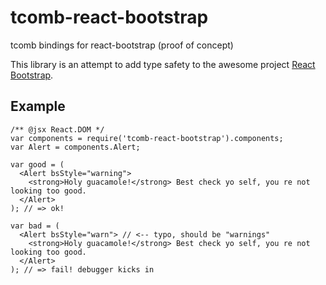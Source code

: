 # tcomb-react-bootstrap

tcomb bindings for react-bootstrap (proof of concept)

This library is an attempt to add type safety to the awesome project [React Bootstrap](http://react-bootstrap.github.io).

## Example

    /** @jsx React.DOM */
    var components = require('tcomb-react-bootstrap').components;
    var Alert = components.Alert;

    var good = (
      <Alert bsStyle="warning">
        <strong>Holy guacamole!</strong> Best check yo self, you re not looking too good.
      </Alert>
    ); // => ok!

    var bad = (
      <Alert bsStyle="warn"> // <-- typo, should be "warnings"
        <strong>Holy guacamole!</strong> Best check yo self, you re not looking too good.
      </Alert>
    ); // => fail! debugger kicks in
